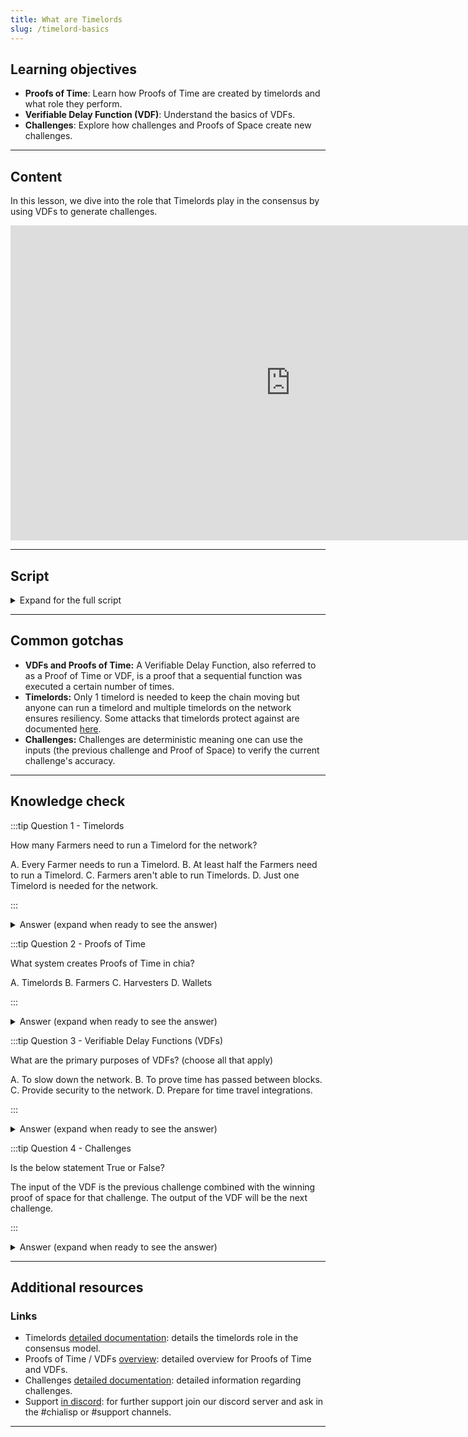 ```yaml
---
title: What are Timelords
slug: /timelord-basics
---
```


## Learning objectives
- **Proofs of Time**: Learn how Proofs of Time are created by timelords and what role they perform.
- **Verifiable Delay Function (VDF)**: Understand the basics of VDFs.
- **Challenges**: Explore how challenges and Proofs of Space create new challenges.

---

## Content
In this lesson, we dive into the role that Timelords play in the consensus by using VDFs to generate challenges.

<div class="videoWrapper">
<iframe width="896" height="504" src="https://youtu.be/zFQskQASUFM" frameborder="0" allowfullscreen="allowfullscreen"></iframe>
</div>

---

## Script
<details>

<summary> Expand for the full script </summary>

00:00  
To keep the blockchain consistent, we need to have a way to make sure that the blocks being added contain transactions that occur after the previous block. 

00:15
In many consensus methods, this is a basic assumption as the work required to determine who can author a block takes an amount of time. With Proof of Space, there is no work to be done at block-time, so we need another way of making sure that time has passed.

00:30
The Timelord is a program that broadcasts a proof of time to the network using a Verifiable Delay Function to prove that time has passed since the last challenge, and then to generate a new challenge to distribute to the Farmers. This challenge is what determines the winner of the current block.

00:45
The VDF is verifiable, meaning that although it takes a certain amount of time and effort to compute a result, that result can be easily verified without having to do the computation again. 

01:00
It is also deterministic, so any computation made with the same inputs will result in the same output.

The input of the VDF is the previous challenge combined with the winning proof of space for that challenge. The output of the VDF will be the next challenge.

01:15
While at least one Timelord is required for the blockchain to function, anyone can run a Timelord and having multiple instances ensures that the network will remain resilient. The nature of the VDF also ensures that every instance of a Timelord will generate the same result given the same inputs.

01:30
</details>

---

## Common gotchas

- **VDFs and Proofs of Time:** A Verifiable Delay Function, also referred to as a Proof of Time or VDF, is a proof that a sequential function was executed a certain number of times.  
- **Timelords:** Only 1 timelord is needed to keep the chain moving but anyone can run a timelord and multiple timelords on the network ensures resiliency. Some attacks that timelords protect against are documented [here](https://docs.chia.net/consensus-attacks#faster-timelord).  
- **Challenges:** Challenges are deterministic meaning one can use the inputs (the previous challenge and Proof of Space) to verify the current challenge's accuracy.  

---

## Knowledge check

:::tip Question 1 - Timelords

How many Farmers need to run a Timelord for the network?

A. Every Farmer needs to run a Timelord.
B. At least half the Farmers need to run a Timelord.
C. Farmers aren't able to run Timelords.
D. Just one Timelord is needed for the network.

:::

<details>

<summary> Answer (expand when ready to see the answer)  </summary>

D. Just one Timelord is needed for the network.

</details>

:::tip Question 2 - Proofs of Time

What system creates Proofs of Time in chia?

A. Timelords
B. Farmers
C. Harvesters
D. Wallets

:::

<details>

<summary> Answer (expand when ready to see the answer)  </summary>

A. Timelords

</details>

:::tip Question 3 - Verifiable Delay Functions (VDFs)

What are the primary purposes of VDFs? (choose all that apply)

A. To slow down the network.
B. To prove time has passed between blocks.
C. Provide security to the network.
D. Prepare for time travel integrations.

:::

<details>

<summary> Answer (expand when ready to see the answer) </summary>

B. To prove time has passed between blocks.
C. Provide security to the network.

</details>

:::tip Question 4 - Challenges

Is the below statement True or False?

The input of the VDF is the previous challenge combined with the winning proof of space for that challenge. The output of the VDF will be the next challenge.  

:::

<details>

<summary> Answer (expand when ready to see the answer) </summary>

True

</details>

---

## Additional resources

### Links

- Timelords [detailed documentation](https://docs.chia.net/timelord-algorithm/): details the timelords role in the consensus model.  
- Proofs of Time / VDFs [overview](https://docs.chia.net/proof-of-time/): detailed overview for Proofs of Time and VDFs.  
- Challenges [detailed documentation](https://docs.chia.net/consensus-challenges/): detailed information regarding challenges.  
- Support [in discord](https://discord.gg/chia): for further support join our discord server and ask in the #chialisp or #support channels.  

--- 